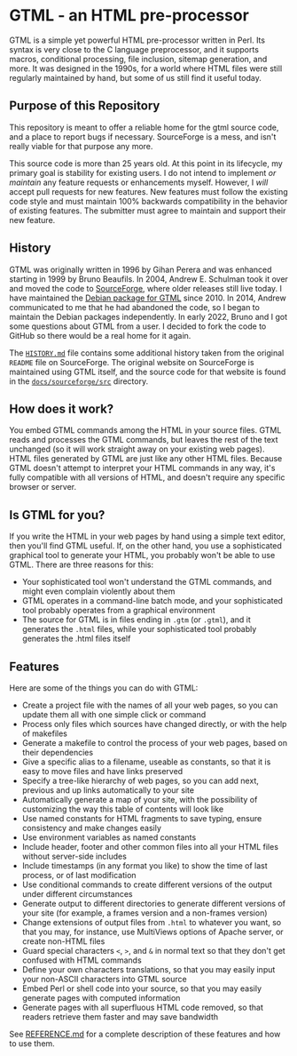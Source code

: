 # GTML - an HTML pre-processor

GTML is a simple yet powerful HTML pre-processor written in Perl.  Its syntax is very close to the C language preprocessor, and it supports macros, conditional processing, file inclusion, sitemap generation, and more.  It was designed in the 1990s, for a world where HTML files were still regularly maintained by hand, but some of us still find it useful today.

## Purpose of this Repository

This repository is meant to offer a reliable home for the gtml source code, and a place to report bugs if necessary. SourceForge is a mess, and isn't really viable for that purpose any more.

This source code is more than 25 years old.  At this point in its lifecycle, my primary goal is stability for existing users.  I do not intend to implement _or maintain_ any feature requests or enhancements myself.  However, I _will_ accept pull requests for new features.  New features must follow the existing code style and must maintain 100% backwards compatibility in the behavior of existing features.  The submitter must agree to maintain and support their new feature.

## History

GTML was originally written in 1996 by Gihan Perera and was enhanced starting in 1999 by Bruno Beaufils.  In 2004, Andrew E. Schulman took it over and moved the code to [SourceForge](http://gtml.sourceforge.net), where older releases still live today.  I have maintained the [Debian package for GTML](https://salsa.debian.org/debian/gtml) since 2010.  In 2014, Andrew communicated to me that he had abandoned the code, so I began to maintain the Debian packages independently.  In early 2022, Bruno and I got some questions about GTML from a user.  I decided to fork the code to GitHub so there would be a real home for it again.  

The [`HISTORY.md`](docs/HISTORY.md) file contains some additional history taken from the original `README` file on SourceForge.  The original website on SourceForge is maintained using GTML itself, and the source code for that website is found in the [`docs/sourceforge/src`](docs/sourceforge/src) directory.

## How does it work?

You embed GTML commands among the HTML in your source files. GTML reads and processes the GTML commands, but leaves the rest of the text unchanged (so it will work straight away on your existing web pages).  HTML files generated by GTML are just like any other HTML files.  Because GTML doesn't attempt to interpret your HTML commands in any way, it's fully compatible with all versions of HTML, and doesn't require any specific browser or server.
   
## Is GTML for you?

If you write the HTML in your web pages by hand using a simple text editor, then you'll find GTML useful. If, on the other hand, you use a sophisticated graphical tool to generate your HTML, you probably won't be able to use GTML. There are three reasons for this:

- Your sophisticated tool won't understand the GTML commands, and might even complain violently about them
- GTML operates in a command-line batch mode, and your sophisticated tool probably operates from a graphical environment
- The source for GTML is in files ending in `.gtm` (or `.gtml`), and it generates the `.html` files, while your sophisticated tool probably generates the .html files itself
       
## Features

Here are some of the things you can do with GTML:

- Create a project file with the names of all your web pages, so you can update them all with one simple click or command
- Process only files which sources have changed directly, or with the help of makefiles
- Generate a makefile to control the process of your web pages, based on their dependencies
- Give a specific alias to a filename, useable as constants, so that it is easy to move files and have links preserved
- Specify a tree-like hierarchy of web pages, so you can add next, previous and up links automatically to your site
- Automatically generate a map of your site, with the possibility of customizing the way this table of contents will look like
- Use named constants for HTML fragments to save typing, ensure consistency and make changes easily
- Use environment variables as named constants
- Include header, footer and other common files into all your HTML files without server-side includes
- Include timestamps (in any format you like) to show the time of last process, or of last modification
- Use conditional commands to create different versions of the output under different circumstances
- Generate output to different directories to generate different versions of your site (for example, a frames version and a non-frames version)
- Change extensions of output files from `.html` to whatever you want, so that you may, for instance, use MultiViews options of Apache server, or create non-HTML files
- Guard special characters `<`, `>`, and `&` in normal text so that they don't get confused with HTML commands
- Define your own characters translations, so that you may easily input your non-ASCII characters into GTML source
- Embed Perl or shell code into your source, so that you may easily generate pages with computed information
- Generate pages with all superfluous HTML code removed, so that readers retrieve them faster and may save bandwidth

See [REFERENCE.md](docs/REFERENCE.md) for a complete description of these features and how to use them.
